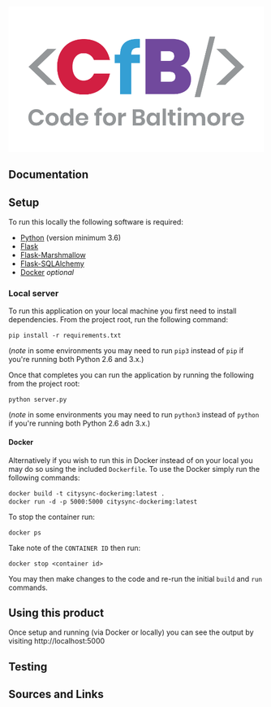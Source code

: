 ![Code for Baltimore](/docs/img/CfB.png)

## Documentation

## Setup
To run this locally the following software is required:
*  [Python](https://www.python.org/) (version minimum 3.6)
*  [Flask](https://palletsprojects.com/p/flask/)
*  [Flask-Marshmallow](https://flask-marshmallow.readthedocs.io)
*  [Flask-SQLAlchemy](https://flask-sqlalchemy.palletsprojects.com)
*  [Docker](https://docker.com) *optional*

### Local server
To run this application on your local machine you first need to install dependencies.  From the project root, run the following command:
```shell
pip install -r requirements.txt
```
(*note* in some environments you may need to run `pip3` instead of `pip` if you're running both Python 2.6 and 3.x.)

Once that completes you can run the application by running the following from the project root:
```shell
python server.py
```
(*note* in some environments you may need to run `python3` instead of `python` if you're running both Python 2.6 adn 3.x.)

#### Docker
Alternatively if you wish to run this in Docker instead of on your local you may do so using the included `Dockerfile`. To use the Docker simply run the following commands:
```shell
docker build -t citysync-dockerimg:latest .
docker run -d -p 5000:5000 citysync-dockerimg:latest
```
To stop the container run:
```shell
docker ps
```
Take note of the `CONTAINER ID` then run:
```shell
docker stop <container id>
```
You may then make changes to the code and re-run the initial `build` and `run` commands. 

## Using this product
Once setup and running (via Docker or locally) you can see the output by visiting http://localhost:5000

## Testing

## Sources and Links
